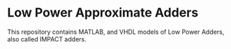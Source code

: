 # Low Power Approximate Adders
This repository contains MATLAB, and VHDL models of Low Power Adders, also called IMPACT adders.
